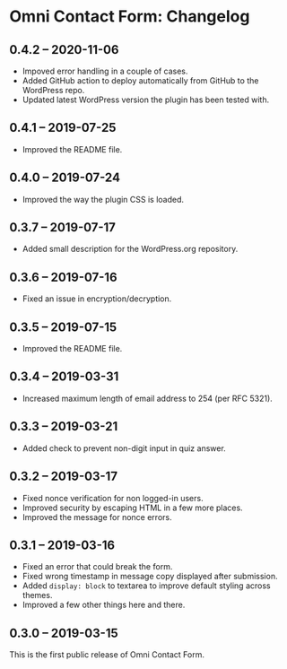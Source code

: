 ﻿
Omni Contact Form: Changelog
================================================================================


##  0.4.2 – 2020-11-06

-   Impoved error handling in a couple of cases.
-   Added GitHub action to deploy automatically from GitHub to the WordPress repo.
-   Updated latest WordPress version the plugin has been tested with.


##  0.4.1 – 2019-07-25

-   Improved the README file.


##  0.4.0 – 2019-07-24

-   Improved the way the plugin CSS is loaded.


##  0.3.7 – 2019-07-17

-   Added small description for the WordPress.org repository.


##  0.3.6 – 2019-07-16

-   Fixed an issue in encryption/decryption.


##  0.3.5 – 2019-07-15

-   Improved the README file.


##  0.3.4 – 2019-03-31

-   Increased maximum length of email address to 254 (per RFC 5321).


##  0.3.3 – 2019-03-21

-   Added check to prevent non-digit input in quiz answer.


##  0.3.2 – 2019-03-17

-   Fixed nonce verification for non logged-in users.
-   Improved security by escaping HTML in a few more places.
-   Improved the message for nonce errors.


##  0.3.1 – 2019-03-16

-   Fixed an error that could break the form.
-   Fixed wrong timestamp in message copy displayed after submission.
-   Added `display: block` to textarea to improve default styling across themes.
-   Improved a few other things here and there.


##  0.3.0 – 2019-03-15

This is the first public release of Omni Contact Form.

